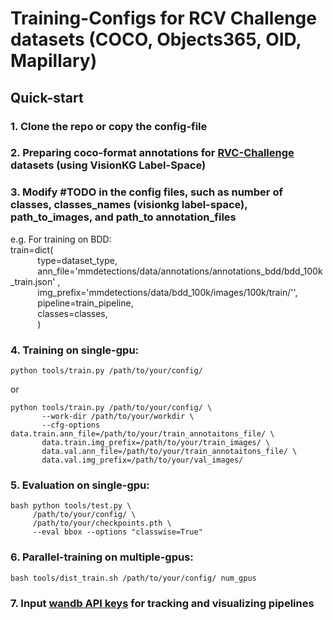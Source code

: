 # Training-Configs for RCV Challenge datasets (COCO, Objects365, OID, Mapillary)

## Quick-start
### 1. Clone the repo or copy the config-file
### 2. Preparing coco-format annotations for [RVC-Challenge](http://www.robustvision.net/) datasets (using VisionKG Label-Space)
### 3. Modify #TODO in the config files, such as number of classes, classes_names (visionkg label-space), path_to_images, and path_to annotation_files
e.g. For training on BDD:   
train=dict(  
&nbsp;&nbsp;&nbsp;&nbsp;&nbsp;&nbsp;&nbsp;&nbsp;&nbsp;&nbsp;&nbsp;type=dataset_type,  
&nbsp;&nbsp;&nbsp;&nbsp;&nbsp;&nbsp;&nbsp;&nbsp;&nbsp;&nbsp;&nbsp;ann_file='mmdetections/data/annotations/annotations_bdd/bdd_100k_train.json'  ,  
&nbsp;&nbsp;&nbsp;&nbsp;&nbsp;&nbsp;&nbsp;&nbsp;&nbsp;&nbsp;&nbsp;img_prefix='mmdetections/data/bdd_100k/images/100k/train/'',  
&nbsp;&nbsp;&nbsp;&nbsp;&nbsp;&nbsp;&nbsp;&nbsp;&nbsp;&nbsp;&nbsp;pipeline=train_pipeline,  
&nbsp;&nbsp;&nbsp;&nbsp;&nbsp;&nbsp;&nbsp;&nbsp;&nbsp;&nbsp;&nbsp;classes=classes,  
&nbsp;&nbsp;&nbsp;&nbsp;&nbsp;&nbsp;&nbsp;&nbsp;&nbsp;&nbsp;&nbsp;)

### 4. Training on single-gpu:
```shell
python tools/train.py /path/to/your/config/
```
or
```shell
python tools/train.py /path/to/your/config/ \
       --work-dir /path/to/your/workdir \
       --cfg-options data.train.ann_file=/path/to/your/train_annotaitons_file/ \
       data.train.img_prefix=/path/to/your/train_images/ \
       data.val.ann_file=/path/to/your/train_annotaitons_file/ \
       data.val.img_prefix=/path/to/your/val_images/
```

### 5. Evaluation on single-gpu:
```shell
bash python tools/test.py \
     /path/to/your/config/ \
     /path/to/your/checkpoints.pth \
     --eval bbox --options "classwise=True" 
```

### 6. Parallel-training on multiple-gpus:
```shell
bash tools/dist_train.sh /path/to/your/config/ num_gpus 
```

### 7. Input [wandb API keys](https://wandb.ai/authorize) for tracking and visualizing pipelines
